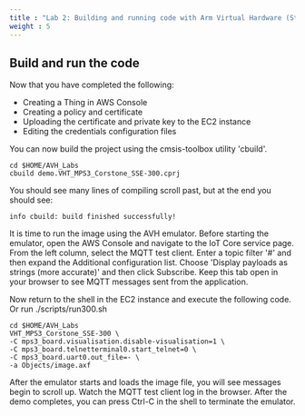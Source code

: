 ```yaml
---
title : "Lab 2: Building and running code with Arm Virtual Hardware (Step 5)"
weight : 5
---
```


## Build and run the code

Now that you have completed the following:

- Creating a Thing in AWS Console
- Creating a policy and certificate
- Uploading the certificate and private key to the EC2 instance
- Editing the credentials configuration files

You can now build the project using the cmsis-toolbox utility 'cbuild'.

```
cd $HOME/AVH_Labs
cbuild demo.VHT_MPS3_Corstone_SSE-300.cprj
```
You should see many lines of compiling scroll past, but at the end you should see:

```
info cbuild: build finished successfully!
```

It is time to run the image using the AVH emulator. Before starting the emulator, open the AWS Console and navigate to the IoT Core service page. From the left column, select the MQTT test client. Enter a topic filter '#' and then expand the Additional configuration list. Choose 'Display payloads as strings (more accurate)' and then click Subscribe. Keep this tab open in your browser to see MQTT messages sent from the application.

Now return to the shell in the EC2 instance and execute the following code. Or run ./scripts/run300.sh

```
cd $HOME/AVH_Labs
VHT_MPS3_Corstone_SSE-300 \
-C mps3_board.visualisation.disable-visualisation=1 \
-C mps3_board.telnetterminal0.start_telnet=0 \
-C mps3_board.uart0.out_file=- \
-a Objects/image.axf
```

After the emulator starts and loads the image file, you will see messages begin to scroll up.
Watch the MQTT test client log in the browser. After the demo completes, you can press Ctrl-C in the shell to terminate the emulator.
